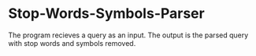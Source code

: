 Stop-Words-Symbols-Parser
=========================

The program recieves a query as an input. The output is the parsed query with stop words and symbols removed.
